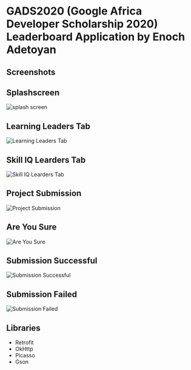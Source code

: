 # GADS2020 (Google Africa Developer Scholarship 2020) Leaderboard Application by Enoch Adetoyan

## Screenshots
## Splashscreen
![splash screen](Splashscreen.png)

## Learning Leaders Tab
![Learning Leaders Tab](LearningLeaders.png)

## Skill IQ Learders Tab
![Skill IQ Learders Tab](SkillIQ.png)

## Project Submission
![Project Submission](ProjectSubmission.png)

## Are You Sure
![Are You Sure](AreYouSure.png)

## Submission Successful
![Submission Successful](SubmissionSuccessful.png)

## Submission Failed
![Submission Failed](SubmissionFailed.png)

## Libraries
- Retrofit
- OkHttp
- Picasso
- Gson